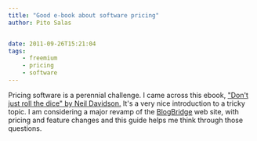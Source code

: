 ```yaml
---
title: "Good e-book about software pricing"
author: Pito Salas


date: 2011-09-26T15:21:04
tags:
    - freemium
    - pricing
    - software
---
```




Pricing software is a perennial challenge. I came across this ebook, ["Don't
just roll the dice" by Neil
Davidson.](<http://www.neildavidson.com/dontjustrollthedice.html>) It's a very
nice introduction to a tricky topic. I am considering a major revamp of the
[BlogBridge](<http://www.blogbridge.com>) web site, with pricing and feature
changes and this guide helps me think through those questions.


